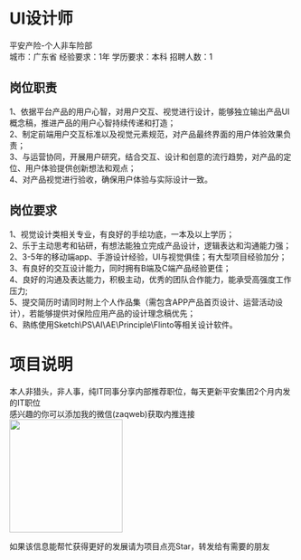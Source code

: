 # UI设计师
平安产险-个人非车险部  
城市：广东省 经验要求：1年 学历要求：本科  招聘人数：1

## 岗位职责
1、依据平台产品的用户心智，对用户交互、视觉进行设计，能够独立输出产品UI概念稿，推进产品的用户心智持续传递和打造；   
2、制定前端用户交互标准以及视觉元素规范，对产品最终界面的用户体验效果负责；   
3、与运营协同，开展用户研究，结合交互、设计和创意的流行趋势，对产品的定位、用户体验提供创新想法和观点；   
4、对产品视觉进行验收，确保用户体验与实际设计一致。

## 岗位要求
1、视觉设计类相关专业，有良好的手绘功底，一本及以上学历；   
2、乐于主动思考和钻研，有想法能独立完成产品设计，逻辑表达和沟通能力强；   
2、3-5年的移动端app、手游设计经验，UI与视觉俱佳；有大型项目经验加分；   
3、有良好的交互设计能力，同时拥有B端及C端产品经验更佳；   
4、良好的沟通及表达能力，积极主动，优秀的团队合作能力，能承受高强度工作压力;   
5、提交简历时请同时附上个人作品集（需包含APP产品首页设计、运营活动设计），若能够提供对保险应用产品的设计理念稿优先；   
6、熟练使用Sketch\PS\AI\AE\Principle\Flinto等相关设计软件。

# 项目说明

本人非猎头，非人事，纯IT同事分享内部推荐职位，每天更新平安集团2个月内发的IT职位  
感兴趣的你可以添加我的微信(zaqweb)获取内推连接  
<img src="https://github.com/zaqweb/PA-IT-JOBS/blob/master/WechatICode.jpeg"  height="200" width="200">

如果该信息能帮忙获得更好的发展请为项目点亮Star，转发给有需要的朋友




